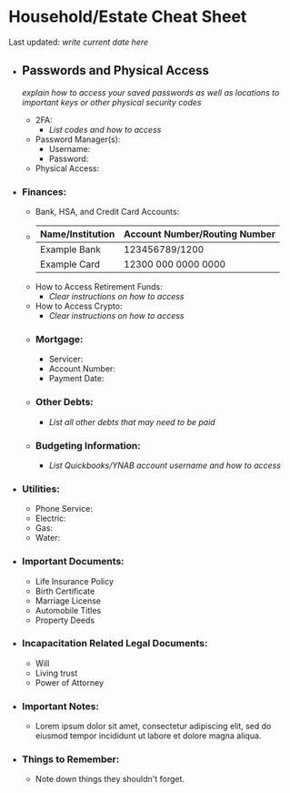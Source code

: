 # Household/Estate Cheat Sheet

Last updated: *write current date here*

- ## Passwords and Physical Access
  *explain how to access your saved passwords as well as locations to important keys or other physical security codes*
  - 2FA:
    - *List codes and how to access*
  - Password Manager(s):
    - Username:
    - Password:
  - Physical Access:

- ### Finances:
  -  Bank, HSA, and Credit Card Accounts:
    - | Name/Institution      | Account Number/Routing Number |
      | ----------- | ----------- |
      | Example Bank      |  123456789/1200      |
      | Example Card   | 12300 000 0000 0000        |
  -  How to Access Retirement Funds:
       - *Clear instructions on how to access*
  -  How to Access Crypto:
       - *Clear instructions on how to access*
  - ### Mortgage:
    - Servicer:
    - Account Number:
    - Payment Date:
  - ### Other Debts:
    - *List all other debts that may need to be paid*
  - ### Budgeting Information:
    - *List Quickbooks/YNAB account username and how to access*

- ### Utilities:
  -  Phone Service:
  -  Electric:
  -  Gas:
  -  Water:

- ### Important Documents:
  -  Life Insurance Policy
  -  Birth Certificate
  -  Marriage License
  -  Automobile Titles
  -  Property Deeds

- ### Incapacitation Related Legal Documents:
  -  Will
  -  Living trust
  -  Power of Attorney

- ### Important Notes:
  - Lorem ipsum dolor sit amet, consectetur adipiscing elit, sed do eiusmod tempor incididunt ut labore et dolore magna aliqua. 

- ### Things to Remember:
  - Note down things they shouldn't forget.

